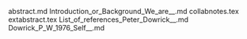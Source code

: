 abstract.md
Introduction_or_Background_We_are__.md
collabnotes.tex
extabstract.tex
List_of_references_Peter_Dowrick__.md
Dowrick_P_W_1976_Self__.md